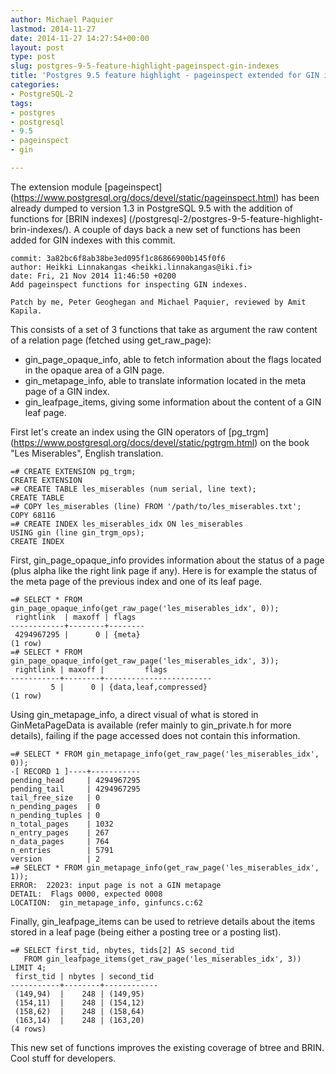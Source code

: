 ```yaml
---
author: Michael Paquier
lastmod: 2014-11-27
date: 2014-11-27 14:27:54+00:00
layout: post
type: post
slug: postgres-9-5-feature-highlight-pageinspect-gin-indexes
title: 'Postgres 9.5 feature highlight - pageinspect extended for GIN indexes'
categories:
- PostgreSQL-2
tags:
- postgres
- postgresql
- 9.5
- pageinspect
- gin

---
```


The extension module [pageinspect]
(https://www.postgresql.org/docs/devel/static/pageinspect.html)
has been already dumped to version 1.3 in PostgreSQL 9.5 with the addition of
functions for [BRIN indexes]
(/postgresql-2/postgres-9-5-feature-highlight-brin-indexes/). A couple of
days back a new set of functions has been added for GIN indexes with this
commit.

    commit: 3a82bc6f8ab38be3ed095f1c86866900b145f0f6
    author: Heikki Linnakangas <heikki.linnakangas@iki.fi>
    date: Fri, 21 Nov 2014 11:46:50 +0200
    Add pageinspect functions for inspecting GIN indexes.

    Patch by me, Peter Geoghegan and Michael Paquier, reviewed by Amit Kapila.

This consists of a set of 3 functions that take as argument the raw content of
a relation page (fetched using get\_raw\_page):

  * gin\_page\_opaque\_info, able to fetch information about the flags located
  in the opaque area of a GIN page.
  * gin\_metapage\_info, able to translate information located in the meta page
  of a GIN index.
  * gin\_leafpage\_items, giving some information about the content of a GIN
  leaf page.

First let's create an index using the GIN operators of [pg\_trgm]
(https://www.postgresql.org/docs/devel/static/pgtrgm.html) on the book
"Les Miserables", English translation.

    =# CREATE EXTENSION pg_trgm;
    CREATE EXTENSION
    =# CREATE TABLE les_miserables (num serial, line text);
    CREATE TABLE
    =# COPY les_miserables (line) FROM '/path/to/les_miserables.txt';
    COPY 68116
    =# CREATE INDEX les_miserables_idx ON les_miserables
    USING gin (line gin_trgm_ops);
    CREATE INDEX

First, gin\_page\_opaque\_info provides information about the status of a page
(plus alpha like the right link page if any). Here is for example the status
of the meta page of the previous index and one of its leaf page.

    =# SELECT * FROM gin_page_opaque_info(get_raw_page('les_miserables_idx', 0));
     rightlink  | maxoff | flags
    ------------+--------+--------
     4294967295 |      0 | {meta}
    (1 row)
    =# SELECT * FROM gin_page_opaque_info(get_raw_page('les_miserables_idx', 3));
     rightlink | maxoff |         flags
    -----------+--------+------------------------
             5 |      0 | {data,leaf,compressed}
    (1 row)

Using gin\_metapage\_info, a direct visual of what is stored in GinMetaPageData
is available (refer mainly to gin_private.h for more details), failing if the
page accessed does not contain this information.

    =# SELECT * FROM gin_metapage_info(get_raw_page('les_miserables_idx', 0));
    -[ RECORD 1 ]----+-----------
    pending_head     | 4294967295
    pending_tail     | 4294967295
    tail_free_size   | 0
    n_pending_pages  | 0
    n_pending_tuples | 0
    n_total_pages    | 1032
    n_entry_pages    | 267
    n_data_pages     | 764
    n_entries        | 5791
    version          | 2
    =# SELECT * FROM gin_metapage_info(get_raw_page('les_miserables_idx', 1));
    ERROR:  22023: input page is not a GIN metapage
    DETAIL:  Flags 0000, expected 0008
    LOCATION:  gin_metapage_info, ginfuncs.c:62

Finally, gin\_leafpage\_items can be used to retrieve details about the items
stored in a leaf page (being either a posting tree or a posting list).

    =# SELECT first_tid, nbytes, tids[2] AS second_tid
       FROM gin_leafpage_items(get_raw_page('les_miserables_idx', 3)) LIMIT 4;
     first_tid | nbytes | second_tid
    -----------+--------+------------
     (149,94)  |    248 | (149,95)
     (154,11)  |    248 | (154,12)
     (158,62)  |    248 | (158,64)
     (163,14)  |    248 | (163,20)
    (4 rows)

This new set of functions improves the existing coverage of btree and BRIN.
Cool stuff for developers.
